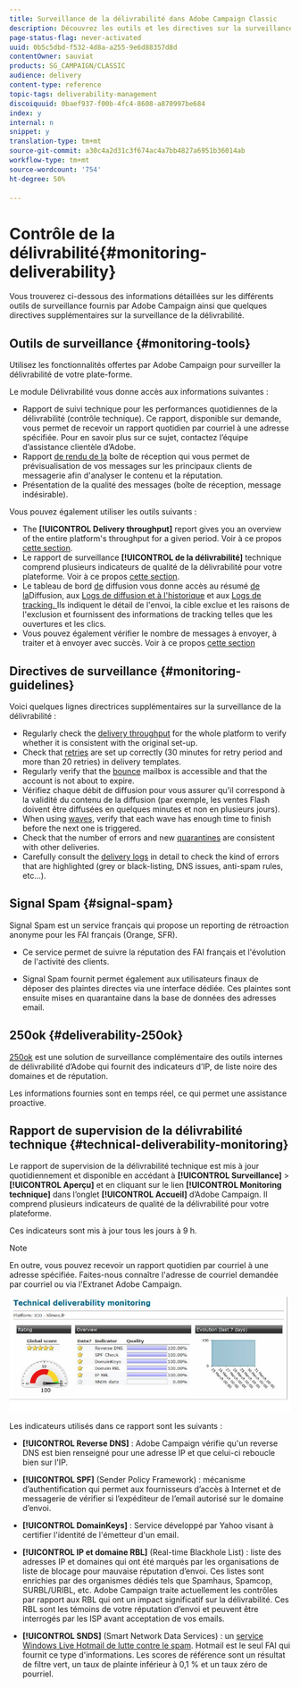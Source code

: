 ```yaml
---
title: Surveillance de la délivrabilité dans Adobe Campaign Classic
description: Découvrez les outils et les directives sur la surveillance de la délivrabilité dans Adobe Campaign Classic.
page-status-flag: never-activated
uuid: 0b5c5dbd-f532-4d8a-a255-9e6d88357d8d
contentOwner: sauviat
products: SG_CAMPAIGN/CLASSIC
audience: delivery
content-type: reference
topic-tags: deliverability-management
discoiquuid: 0baef937-f00b-4fc4-8608-a870997be684
index: y
internal: n
snippet: y
translation-type: tm+mt
source-git-commit: a30c4a2d31c3f674ac4a7bb4827a6951b36014ab
workflow-type: tm+mt
source-wordcount: '754'
ht-degree: 50%

---
```



# Contrôle de la délivrabilité{#monitoring-deliverability}

Vous trouverez ci-dessous des informations détaillées sur les différents outils de surveillance fournis par Adobe Campaign ainsi que quelques directives supplémentaires sur la surveillance de la délivrabilité.

## Outils de surveillance {#monitoring-tools}

Utilisez les fonctionnalités offertes par Adobe Campaign pour surveiller la délivrabilité de votre plate-forme.

Le module Délivrabilité vous donne accès aux informations suivantes :

* Rapport de suivi technique pour les performances quotidiennes de la délivrabilité (contrôle technique). Ce rapport, disponible sur demande, vous permet de recevoir un rapport quotidien par courriel à une adresse spécifiée. Pour en savoir plus sur ce sujet, contactez l’équipe d’assistance clientèle d’Adobe.
* Rapport [de rendu de la](../../delivery/using/inbox-rendering.md) boîte de réception qui vous permet de prévisualisation de vos messages sur les principaux clients de messagerie afin d&#39;analyser le contenu et la réputation.
* Présentation de la qualité des messages (boîte de réception, message indésirable).

Vous pouvez également utiliser les outils suivants :

* The **[!UICONTROL Delivery throughput]** report gives you an overview of the entire platform&#39;s throughput for a given period. Voir à ce propos [cette section](../../reporting/using/global-reports.md#delivery-throughput).
* Le rapport de surveillance **[!UICONTROL de la délivrabilité]** technique comprend plusieurs indicateurs de qualité de la délivrabilité pour votre plateforme. Voir à ce propos [cette section](#technical-deliverability-monitoring).
* Le tableau de bord [de](../../delivery/using/monitoring-a-delivery.md#delivery-dashboard) diffusion vous donne accès au résumé [de la](../../delivery/using/monitoring-a-delivery.md#delivery-summary)Diffusion, aux [Logs de diffusion et à l&#39;historique](../../delivery/using/monitoring-a-delivery.md#delivery-logs-and-history) et aux [Logs de tracking. ](../../delivery/using/monitoring-a-delivery.md#tracking-logs) Ils indiquent le détail de l&#39;envoi, la cible exclue et les raisons de l&#39;exclusion et fournissent des informations de tracking telles que les ouvertures et les clics. <!--For more on this, see [Monitoring a delivery](../../delivery/using/monitoring-a-delivery.md).-->
* Vous pouvez également vérifier le nombre de messages à envoyer, à traiter et à envoyer avec succès. Voir à ce propos [cette section](../../delivery/using/monitoring-a-delivery.md#number-of-messages-sent)
   <!--[SpamAssassin](../../installation/using/configuring-spamassassin.md)?-->

## Directives de surveillance {#monitoring-guidelines}

Voici quelques lignes directrices supplémentaires sur la surveillance de la délivrabilité :

* Regularly check the [delivery throughput](../../reporting/using/global-reports.md#delivery-throughput) for the whole platform to verify whether it is consistent with the original set-up.
* Check that [retries](../../delivery/using/understanding-delivery-failures.md#retries-after-a-delivery-temporary-failure) are set up correctly (30 minutes for retry period and more than 20 retries) in delivery templates.
* Regularly verify that the [bounce](../../delivery/using/understanding-delivery-failures.md#bounce-mail-management) mailbox is accessible and that the account is not about to expire.
* Vérifiez chaque débit de diffusion pour vous assurer qu&#39;il correspond à la validité du contenu de la diffusion (par exemple, les ventes Flash doivent être diffusées en quelques minutes et non en plusieurs jours).
* When using [waves](../../delivery/using/steps-sending-the-delivery.md#sending-using-multiple-waves), verify that each wave has enough time to finish before the next one is triggered.
* Check that the number of errors and new [quarantines](../../delivery/using/understanding-quarantine-management.md) are consistent with other deliveries.
* Carefully consult the [delivery logs](../../delivery/using/monitoring-a-delivery.md#delivery-logs-and-history) in detail to check the kind of errors that are highlighted (grey or black-listing, DNS issues, anti-spam rules, etc…).

## Signal Spam {#signal-spam}

Signal Spam est un service français qui propose un reporting de rétroaction anonyme pour les FAI français (Orange, SFR).

* Ce service permet de suivre la réputation des FAI français et l&#39;évolution de l&#39;activité des clients.

* Signal Spam fournit permet également aux utilisateurs finaux de déposer des plaintes directes via une interface dédiée. Ces plaintes sont ensuite mises en quarantaine dans la base de données des adresses email.

## 250ok {#deliverability-250ok}

[250ok](https://250ok.com/) est une solution de surveillance complémentaire des outils internes de délivrabilité d’Adobe qui fournit des indicateurs d’IP, de liste noire des domaines et de réputation.

Les informations fournies sont en temps réel, ce qui permet une assistance proactive.

## Rapport de supervision de la délivrabilité technique {#technical-deliverability-monitoring}

Le rapport de supervision de la délivrabilité technique est mis à jour quotidiennement et disponible en accédant à **[!UICONTROL Surveillance]** > **[!UICONTROL Aperçu]** et en cliquant sur le lien **[!UICONTROL Monitoring technique]** dans l’onglet **[!UICONTROL Accueil]** d’Adobe Campaign. Il comprend plusieurs indicateurs de qualité de la délivrabilité pour votre plateforme.

Ces indicateurs sont mis à jour tous les jours à 9 h.

>[!NOTE]
>
>En outre, vous pouvez recevoir un rapport quotidien par courriel à une adresse spécifiée. Faites-nous connaître l&#39;adresse de courriel demandée par courriel ou via l&#39;Extranet Adobe Campaign.

![](assets/s_tn_del_monitoring.png)

Les indicateurs utilisés dans ce rapport sont les suivants :

* **[!UICONTROL Reverse DNS]** : Adobe Campaign vérifie qu&#39;un reverse DNS est bien renseigné pour une adresse IP et que celui-ci reboucle bien sur l&#39;IP.

* **[!UICONTROL SPF]** (Sender Policy Framework) : mécanisme d’authentification qui permet aux fournisseurs d’accès à Internet et de messagerie de vérifier si l’expéditeur de l’email autorisé sur le domaine d’envoi.

* **[!UICONTROL DomainKeys]** : Service développé par Yahoo visant à certifier l&#39;identité de l&#39;émetteur d&#39;un email.

* **[!UICONTROL IP et domaine RBL]** (Real-time Blackhole List) : liste des adresses IP et domaines qui ont été marqués par les organisations de liste de blocage pour mauvaise réputation d’envoi. Ces listes sont enrichies par des organismes dédiés tels que Spamhaus, Spamcop, SURBL/URIBL, etc. Adobe Campaign traite actuellement les contrôles par rapport aux RBL qui ont un impact significatif sur la délivrabilité. Ces RBL sont les témoins de votre réputation d’envoi et peuvent être interrogés par les ISP avant acceptation de vos emails.

* **[!UICONTROL SNDS]** (Smart Network Data Services) : un [service Windows Live Hotmail de lutte contre le spam](https://sendersupport.olc.protection.outlook.com/snds/FAQ.aspx). Hotmail est le seul FAI qui fournit ce type d&#39;informations. Les scores de référence sont un résultat de filtre vert, un taux de plainte inférieur à 0,1 % et un taux zéro de pourriel.

<!--### Delivery Reports - Broadcast Statistics {#broadcast-statistics}

Each delivery will generate a broadcast statistics report when you open a delivery in the “Deliveries List”, which includes some reputation metrics that may impact your deliverability.-->
